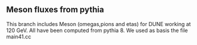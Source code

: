 ## Meson fluxes from pythia

This branch includes Meson (omegas,pions and etas) for DUNE working at 120 GeV. All have been computed from pythia 8. 
We used as basis the file main41.cc 
